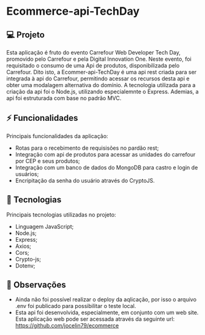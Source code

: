 # Ecommerce-api-TechDay

## 💻 Projeto

Esta aplicação é fruto do evento Carrefour Web Developer Tech Day, promovido pelo Carrefour e pela Digital Innovation One. Neste evento, foi requisitado o consumo de uma
Api de produtos, disponibilizada pelo Carrefour. Dito isto, a Ecommer-api-TechDay é uma api rest criada para ser integrada à api do Carrefour, permitindo acessar os
recursos desta api e obter uma modalagem alternativa do domínio. A tecnologia utilizada para a criação da api foi o Node.js, utilizando especialemnte o Express. Ademias,
a api foi estruturada com base no padrão MVC.

## ⚡ Funcionalidades

Principais funcionalidades da aplicação:
- Rotas para o recebimento de requisisões no pardão rest;
- Integração com api de produtos para acessar as unidades do carrefour por CEP e seus produtos;
- Integração com um banco de dados do MongoDB para castro e login de usuários;
- Encripitação da senha do usuário através do CryptoJS.


## 🚀 Tecnologias

Principais tecnologias utilizadas no projeto:
- Linguagem JavaScript;
- Node.js;
- Express;
- Axios;
- Cors;
- Crypto-js;
- Dotenv;

## 💬 Observações
 - Ainda não foi possível realizar o deploy da aqlicação, por isso o arquivo .env foi publicado para possibilitar o teste local.
 - Esta api foi desenvolvida, especialmente, em conjunto com um web site. Esta aplicação web pode ser acessada através da seguinte 
 url: https://github.com/jocelin79/ecommerce
